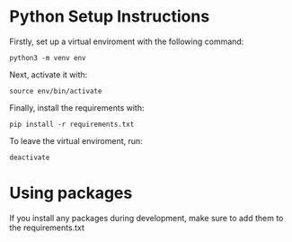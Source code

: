 # Python Setup Instructions

Firstly, set up a virtual enviroment with the following command:

`python3 -m venv env`

Next, activate it with:

`source env/bin/activate`

Finally, install the requirements with:

`pip install -r requirements.txt`

To leave the virtual enviroment, run:

`deactivate`

# Using packages

If you install any packages during development, make sure to add them to the requirements.txt